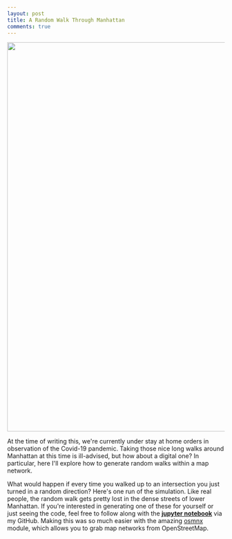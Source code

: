 ```yaml
---
layout: post
title: A Random Walk Through Manhattan
comments: true
---
```


<img height="900" src="https://raw.githubusercontent.com/sunnybala/sunnybala.github.io/master/assets/animated_compress_7.gif" 
class="center"/>

At the time of writing this, we're currently under stay at home orders in observation of the Covid-19 pandemic. Taking those nice long walks around Manhattan at this time is ill-advised, but how about a digital one? In particular, here I'll explore how to generate random walks within a map network. 

What would happen if every time you walked up to an intersection you just turned in a random direction? Here's one run of the simulation. Like real people, the random walk gets pretty lost in the dense streets of lower Manhattan. If you're interested in generating one of these for yourself or just seeing the code, feel free to follow along with the [**jupyter notebook**](https://github.com/sunnybala/sunnybala.github.io/blob/master/assets/notebooks/manhattan_random_walk.ipynb) via my GitHub. Making this was so much easier with the amazing [osmnx](https://github.com/gboeing/osmnx) module, which allows you to grab map networks from OpenStreetMap. 







<style>
.center {
    display: block;
    margin-left: auto;
    margin-right: auto;
}

img height="400" {
	height: 250 px;
}

</style>


